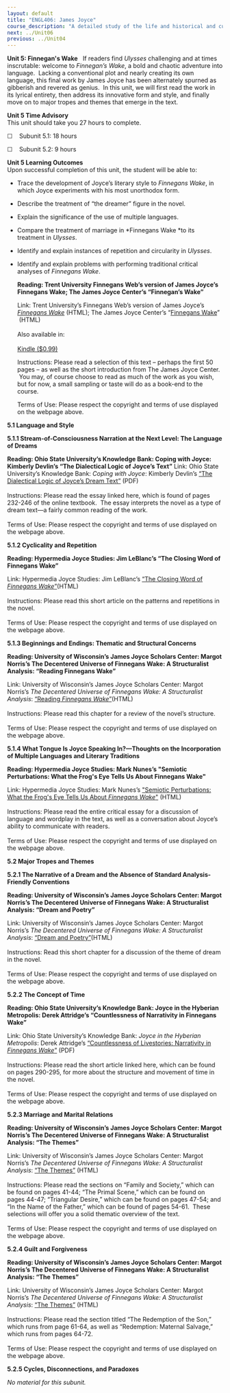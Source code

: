 ```yaml
---
layout: default
title: "ENGL406: James Joyce"
course_description: "A detailed study of the life and historical and cultural contexts of the Irish short story writer and novelist James Joyce, including a close examination of his short-story collection Dubliners, as well as his novels Portrait of the Artist as a Young Man, Ulysses, and Finnegan’s Wake."
next: ../Unit06
previous: ../Unit04
---
```

**Unit 5: Finnegan's Wake** <span id="5"></span> 
If readers find *Ulysses* challenging and at times inscrutable: welcome
to *Finnegan’s Wake*, a bold and chaotic adventure into language.
 Lacking a conventional plot and nearly creating its own language, this
final work by James Joyce has been alternately spurned as gibberish and
revered as genius.  In this unit, we will first read the work in its
lyrical entirety, then address its innovative form and style, and
finally move on to major tropes and themes that emerge in the text.

**Unit 5 Time Advisory**  
This unit should take you 27 hours to complete.

☐    Subunit 5.1: 18 hours

☐    Subunit 5.2: 9 hours

**Unit 5 Learning Outcomes**  
Upon successful completion of this unit, the student will be able to:

-   Trace the development of Joyce’s literary style to *Finnegans Wake*,
    in which Joyce experiments with his most unorthodox form.
-   Describe the treatment of “the dreamer” figure in the novel.
-   Explain the significance of the use of multiple languages.
-   Compare the treatment of marriage in *Finnegans Wake *to its
    treatment in *Ulysses*.
-   Identify and explain instances of repetition and circularity
    in *Ulysses*.
-   Identify and explain problems with performing traditional critical
    analyses of *Finnegans Wake*.

    **Reading: Trent University Finnegans Web’s version of James Joyce’s
    Finnegans Wake; The James Joyce Center’s “Finnegan’s Wake”**
    
    Link: Trent University’s Finnegans Web’s version of James Joyce’s
    [*Finnegans Wake*](http://www.trentu.ca/faculty/jjoyce/) (HTML); The
    James Joyce Center’s “[Finnegans
    Wake](http://jamesjoyce.ie/finnegans-wake/)”  (HTML)  
         
     Also available in:  
        
     [Kindle
    ($0.99)](http://www.amazon.com/4-James-Joyce-Novels-ebook/dp/B001DDLCY6/ref=sr_1_2?ie=UTF8&m=AG56TWVU5XWC2&s=digital-text&qid=1284648410&sr=1-2)  
      
     Instructions: Please read a selection of this text – perhaps the
    first 50 pages – as well as the short introduction from The James
    Joyce Center.  You may, of course choose to read as much of the work
    as you wish, but for now, a small sampling or taste will do as a
    book-end to the course.  
      
     Terms of Use: Please respect the copyright and terms of use
    displayed on the webpage above.

**5.1 Language and Style** <span id="5.1"></span>  

**5.1.1 Stream-of-Consciousness Narration at the Next Level: The
Language of Dreams** <span id="5.1.1"></span> 

**Reading: Ohio State University’s Knowledge Bank: Coping with Joyce: Kimberly Devlin’s “The Dialectical Logic of Joyce’s Text”**
Link: Ohio State University’s Knowledge Bank: *Coping with Joyce*:
    Kimberly Devlin’s [“The Dialectical Logic of Joyce’s Dream
    Text”](https://kb.osu.edu/dspace/handle/1811/6317) (PDF)  
        
Instructions: Please read the essay linked here, which is found of
    pages 232-246 of the online textbook.  The essay interprets the
    novel as a type of dream text—a fairly common reading of the work.  
        
Terms of Use: Please respect the copyright and terms of use
    displayed on the webpage above.

**5.1.2 Cyclicality and Repetition** <span id="5.1.2"></span>  

**Reading: Hypermedia Joyce Studies: Jim LeBlanc’s “The Closing Word of Finnegans Wake”**
    
Link: Hypermedia Joyce Studies: Jim LeBlanc’s [“The Closing Word of
    *Finnegans Wake*”](http://hjs.ff.cuni.cz/archives/v2/leblanc/index.html)(HTML)  
        
Instructions: Please read this short article on the patterns and
    repetitions in the novel.  
        
Terms of Use: Please respect the copyright and terms of use
    displayed on the webpage above.

**5.1.3 Beginnings and Endings: Thematic and Structural Concerns** <span
id="5.1.3"></span>  

**Reading: University of Wisconsin’s James Joyce Scholars Center: Margot Norris’s The Decentered Universe of Finnegans Wake: A Structuralist Analysis: “Reading Finnegans Wake”**
    
Link: University of Wisconsin’s James Joyce Scholars Center: Margot
    Norris’s *The Decentered Universe of Finnegans Wake: A Structuralist
    Analysis*: [“Reading *Finnegans
    Wake*”](http://digicoll.library.wisc.edu/cgi-bin/JoyceColl/JoyceColl-idx?type=article&did=JoyceColl.NorrisDecenter.i0007&id=JoyceColl.NorrisDecenter&isize=M&q1=ending)(HTML)  
        
Instructions: Please read this chapter for a review of the novel’s
    structure.  
        
Terms of Use: Please respect the copyright and terms of use
    displayed on the webpage above.

**5.1.4 What Tongue Is Joyce Speaking In?—Thoughts on the Incorporation
of Multiple Languages and Literary Traditions** <span
id="5.1.4"></span>  

**Reading: Hypermedia Joyce Studies: Mark Nunes’s "Semiotic Perturbations: What the Frog's Eye Tells Us About Finnegans Wake"**
    
Link: Hypermedia Joyce Studies: Mark Nunes’s ["Semiotic
    Perturbations: What the Frog's Eye Tells Us About *Finnegans
    Wake*"](http://hjs.ff.cuni.cz/archives/v3/nunes.html) (HTML)  
        
Instructions: Please read the entire critical essay for a
    discussion of language and wordplay in the text, as well as a
    conversation about Joyce’s ability to communicate with readers.
         
        
Terms of Use: Please respect the copyright and terms of use
    displayed on the webpage above.

**5.2 Major Tropes and Themes** <span id="5.2"></span> 

**5.2.1 The Narrative of a Dream and the Absence of Standard
Analysis-Friendly Conventions** <span id="5.2.1"></span>  

**Reading: University of Wisconsin’s James Joyce Scholars Center: Margot Norris’s The Decentered Universe of Finnegans Wake: A Structuralist Analysis: “Dream and Poetry”**
    
Link: University of Wisconsin’s James Joyce Scholars Center: Margot
    Norris’s *The Decentered Universe of Finnegans Wake: A Structuralist
    Analysis*: [“Dream and
    Poetry”](http://digicoll.library.wisc.edu/cgi-bin/JoyceColl/JoyceColl-idx?type=article&did=JoyceColl.NorrisDecenter.i0011&id=JoyceColl.NorrisDecenter&isize=M)(HTML)  
        
Instructions: Read this short chapter for a discussion of the theme
    of dream in the novel.  
        
Terms of Use: Please respect the copyright and terms of use
    displayed on the webpage above.

**5.2.2 The Concept of Time** <span id="5.2.2"></span>  

**Reading: Ohio State University’s Knowledge Bank: Joyce in the Hyberian Metropolis: Derek Attridge’s “Countlessness of Narrativity in Finnegans Wake”**
    
Link: Ohio State University’s Knowledge Bank: *Joyce in the Hyberian
    Metropolis*: Derek Attridge’s [“Countlessness of Livestories:
    Narrativity in *Finnegans
    Wake*”](https://kb.osu.edu/dspace/handle/1811/6284) (PDF)  
        
Instructions: Please read the short article linked here, which can
    be found on pages 290-295, for more about the structure and movement
    of time in the novel.  
        
Terms of Use: Please respect the copyright and terms of use
    displayed on the webpage above.

**5.2.3 Marriage and Marital Relations** <span id="5.2.3"></span> 

**Reading: University of Wisconsin’s James Joyce Scholars Center: Margot Norris’s The Decentered Universe of Finnegans Wake: A Structuralist Analysis: “The Themes”**
    
Link: University of Wisconsin’s James Joyce Scholars Center: Margot
    Norris’s *The Decentered Universe of Finnegans Wake: A Structuralist Analysis*: [“The
    Themes”](http://digicoll.library.wisc.edu/cgi-bin/JoyceColl/JoyceColl-idx?type=turn&entity=JoyceColl.NorrisDecenter.p0050&id=JoyceColl.NorrisDecenter&isize=M)
    (HTML)  
        
Instructions: Please read the sections on “Family and Society,”
    which can be found on pages 41-44; “The Primal Scene,” which can be
    found on pages 44-47; “Triangular Desire,” which can be found on
    pages 47-54; and “In the Name of the Father,” which can be found of
    pages 54-61.  These selections will offer you a solid thematic
    overview of the text.  
        
Terms of Use: Please respect the copyright and terms of use
    displayed on the webpage above.

**5.2.4 Guilt and Forgiveness** <span id="5.2.4"></span>  

**Reading: University of Wisconsin’s James Joyce Scholars Center:
Margot Norris’s The Decentered Universe of Finnegans Wake: A
Structuralist Analysis: “The Themes”**
    
Link: University of Wisconsin’s James Joyce Scholars Center: Margot
    Norris’s *The Decentered Universe of Finnegans Wake: A Structuralist Analysis*: [“The Themes”](http://digicoll.library.wisc.edu/cgi-bin/JoyceColl/JoyceColl-idx?type=turn&entity=JoyceColl.NorrisDecenter.p0050&id=JoyceColl.NorrisDecenter&isize=M)
    (HTML)  
        
Instructions: Please read the section titled “The Redemption of the
    Son,” which runs from page 61-64, as well as “Redemption: Maternal
    Salvage,” which runs from pages 64-72.  
        
Terms of Use: Please respect the copyright and terms of use
    displayed on the webpage above.

**5.2.5 Cycles, Disconnections, and Paradoxes** <span
id="5.2.5"></span>  

*No material for this subunit.*
<!-- Note added 14AUG2017; no indication in original course if this topic is covered elsewhere, e.g. in Norris, or if no materials were found. -->
